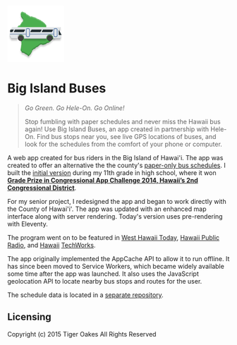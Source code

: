 <img src="./src/site/icon/transparent.png" alt="" width="128" height="128">

# Big Island Buses

> _Go Green. Go Hele-On. Go Online!_
>
> Stop fumbling with paper schedules and never miss the Hawaii bus again! Use
> Big Island Buses, an app created in partnership with Hele-On. Find bus stops
> near you, see live GPS locations of buses, and look for the schedules from the
> comfort of your phone or computer.

A web app created for bus riders in the Big Island of Hawai'i. The app was
created to offer an alternative the the county's
[paper-only bus schedules](http://www.heleonbus.org/schedules-and-maps). I built
the
[initial version](https://github.com/NotWoods/big-island-buses/tree/app-challenge)
during my 11th grade in high school, where it won
[**Grade Prize in Congressional App Challenge 2014, Hawaii’s 2nd Congressional District**](http://gabbard.house.gov/index.php/press-releases/339-rep-tulsi-gabbard-presents-congressional-awards-to-young-leaders-from-hawai-i-s-second-district).

For my senior project, I redesigned the app and began to work directly with the
County of Hawai'i'. The app was updated with an enhanced map interface along
with server rendering. Today's version uses pre-rendering with Eleventy.

The program went on to be featured in
[West Hawaii Today](http://westhawaiitoday.com/news/local-news/hele-schedule-be-available-app),
[Hawaii Public Radio](http://www.bytemarkscafe.org/2015/04/29/episode-348-sounding-rockets-apr-29-2015/),
and [Hawaii](https://www.youtube.com/watch?v=MHPlJsosHDc)
[TechWorks](https://www.youtube.com/watch?v=yl_3d7PSKMY).

The app originally implemented the AppCache API to allow it to run offline. It
has since been moved to Service Workers, which became widely available some time
after the app was launched. It also uses the JavaScript geolocation API to
locate nearby bus stops and routes for the user.

The schedule data is located in a
[separate repository](https://github.com/NotWoods/hawaii-gtfs).

## Licensing

Copyright (c) 2015 Tiger Oakes All Rights Reserved
